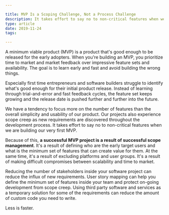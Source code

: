 ```yaml
---

title: MVP Is a Scoping Challenge, Not a Process Challenge
description: It takes effort to say no to non-critical features when we are building an MVP.
type: article
date: 2019-11-24
tags:

---
```


A minimum viable product (MVP) is a product that's good enough to be released for the early adopters. When you're building an MVP, you prioritize time to market and market feedback over impressive feature sets and availability. The goal is to learn early and fast and avoid building the wrong things.

Especially first time entrepreneurs and software builders struggle to identify what's good enough for their initial product release. Instead of learning through trial-and-error and fast feedback cycles, the feature set keeps growing and the release date is pushed further and further into the future.

We have a tendency to focus more on the number of features than the overall simplicity and usability of our product. Our projects also experience scope creep as new requirements are discovered throughout the development process. It takes effort to say no to non-critical features when we are building our very first MVP.

Because of this, **a successful MVP project is a result of successful scope management**. It's a result of defining who are the early target users and what is the minimum set of features that can create value for them. At the same time, it's a result of excluding platforms and user groups. It's a result of making difficult compromises between scalability and time to market.

Reducing the number of stakeholders inside your software project can reduce the influx of new requirements. User story mapping can help you define the minimum set of features inside your team and protect on-going development from scope creep. Using third party software and services as a temporary solution for some of the requirements can reduce the amount of custom code you need to write.

Less is faster.
